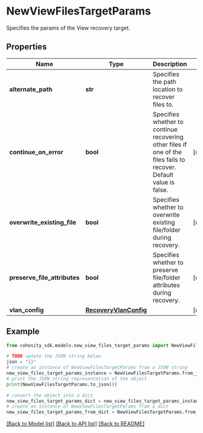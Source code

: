 # NewViewFilesTargetParams

Specifies the params of the View recovery target.

## Properties

Name | Type | Description | Notes
------------ | ------------- | ------------- | -------------
**alternate_path** | **str** | Specifies the path location to recover files to. | 
**continue_on_error** | **bool** | Specifies whether to continue recovering other files if one of the files fails to recover. Default value is false. | [optional] 
**overwrite_existing_file** | **bool** | Specifies whether to overwrite existing file/folder during recovery. | [optional] 
**preserve_file_attributes** | **bool** | Specifies whether to preserve file/folder attributes during recovery. | [optional] 
**vlan_config** | [**RecoveryVlanConfig**](RecoveryVlanConfig.md) |  | [optional] 

## Example

```python
from cohesity_sdk.models.new_view_files_target_params import NewViewFilesTargetParams

# TODO update the JSON string below
json = "{}"
# create an instance of NewViewFilesTargetParams from a JSON string
new_view_files_target_params_instance = NewViewFilesTargetParams.from_json(json)
# print the JSON string representation of the object
print(NewViewFilesTargetParams.to_json())

# convert the object into a dict
new_view_files_target_params_dict = new_view_files_target_params_instance.to_dict()
# create an instance of NewViewFilesTargetParams from a dict
new_view_files_target_params_from_dict = NewViewFilesTargetParams.from_dict(new_view_files_target_params_dict)
```
[[Back to Model list]](../README.md#documentation-for-models) [[Back to API list]](../README.md#documentation-for-api-endpoints) [[Back to README]](../README.md)


